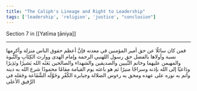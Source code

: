 ```yaml
---
title: "The Caliph's Lineage and Right to Leadership"
tags: ['leadership', 'religion', 'justice', "conclusion"]
---
```


 Section 7 in [[Yatīma ṯāniya]]

---
فمن كان سائلًا عن حق أمير المؤمنين في معدنه فإنَّ أعظم حقوق الناس منزلة وأكرمها نسبة وأولاها بالفضل حق رسول اللهنبي الرحمة وإمام الهدى ووارث الكِتَابِ والنُّبوة والمهيمن عليهما وخاتم النَّبيين والصديقين والشهداء والصالحين بَعَثَه الله بَشيرًا ونَذِيرًا ودَاعيًا إلى الله بإذنه وسراجًا منيرًا ثم هو باعثه يوم القيامة مقامًا محمودًا شرع الله به دينه وأتم به نوره على عهده ومحق به رءوس الضلالة وجبابرة الكُفْرِ وخَوَّلَه الشَّفَاعة وجَعَله في الرَّفيق الأعلى
